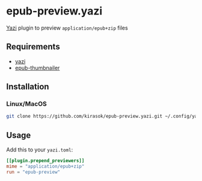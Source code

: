 # epub-preview.yazi

[Yazi](https://github.com/sxyazi/yazi) plugin to preview `application/epub+zip` files

## Requirements

- [yazi](https://github.com/sxyazi/yazi)
- [epub-thumbnailer](https://github.com/marianosimone/epub-thumbnailer)

## Installation

### Linux/MacOS

```sh
git clone https://github.com/kirasok/epub-preview.yazi.git ~/.config/yazi/plugins/epub-preview.yazi
```

## Usage

Add this to your `yazi.toml`:

```toml
[[plugin.prepend_previewers]]
mime = "application/epub+zip"
run = "epub-preview"
```
